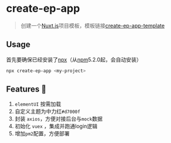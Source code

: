# create-ep-app
> 创建一个[Nuxt.js](https://nuxtjs.org/)项目模板，模板链接[create-ep-app-template](https://github.com/imow-frontend/create-ep-app-template)

## Usage
首先要确保已经安装了[npx](https://www.npmjs.com/package/npx)（从[npm](https://www.npmjs.com/get-npm)5.2.0起，会自动安装）
```bash
npx create-ep-app <my-project>
```

## Features :tada:
1. `elementUI` 按需加载
2. 自定义主题为中力红`#d7000f`
3. 封装 `axios`，方便对接后台与`mock`数据
4. 初始化 `vuex` ，集成并跑通login逻辑
5. 增加`pm2`配置，方便部署